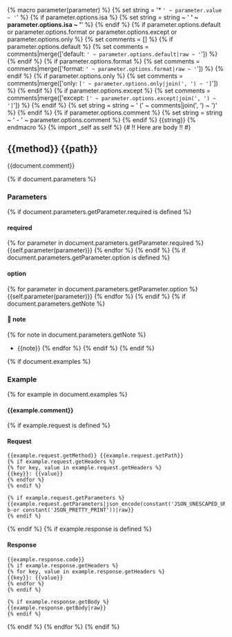 {% macro parameter(parameter) %}
{% set string = '* `' ~ parameter.value ~ '`' %}
{% if parameter.options.isa %}
{% set string = string ~ ' **' ~ parameter.options.isa ~ '**' %}
{% endif %}
{% if parameter.options.default or parameter.options.format or parameter.options.except or parameter.options.only %}
{% set comments = [] %}
{% if parameter.options.default %}
{% set comments = comments|merge(['default: `' ~ parameter.options.default|raw ~ '`']) %}
{% endif %}
{% if parameter.options.format %}
{% set comments = comments|merge(['format: `' ~ parameter.options.format|raw ~ '`']) %}
{% endif %}
{% if parameter.options.only %}
{% set comments = comments|merge(['only: `[' ~ parameter.options.only|join(', ') ~ ']`']) %}
{% endif %}
{% if parameter.options.except %}
{% set comments = comments|merge(['except: `[' ~ parameter.options.except|join(', ') ~ ']`']) %}
{% endif %}
{% set string = string ~ ' (' ~ comments|join(', ') ~ ')' %}
{% endif %}
{% if parameter.options.comment %}
{% set string = string ~ ' - ' ~ parameter.options.comment %}
{% endif %}
{{string}}
{% endmacro %}
{% import _self as self %}
{# !! Here are body !! #}
## {{method}} {{path}}
{{document.comment}}

{% if document.parameters %}
### Parameters
{% if document.parameters.getParameter.required is defined %}
#### required
{% for parameter in document.parameters.getParameter.required %}
{{self.parameter(parameter)}}
{% endfor %}
{% endif %}
{% if document.parameters.getParameter.option is defined %}
#### option
{% for parameter in document.parameters.getParameter.option %}
{{self.parameter(parameter)}}
{% endfor %}
{% endif %}
{% if document.parameters.getNote %}
#### :memo: note
{% for note in document.parameters.getNote %}
* {{note}}
{% endfor %}
{% endif %}
{% endif %}

{% if document.examples %}
### Example
{% for example in document.examples %}
#### {{example.comment}}
{% if example.request is defined %}
#### Request
```
{{example.request.getMethod}} {{example.request.getPath}}
{% if example.request.getHeaders %}
{% for key, value in example.request.getHeaders %}
{{key}}: {{value}}
{% endfor %}
{% endif %}

{% if example.request.getParameters %}
{{example.request.getParameters|json_encode(constant('JSON_UNESCAPED_UNICODE') b-or constant('JSON_PRETTY_PRINT'))|raw}}
{% endif %}
```
{% endif %}
{% if example.response is defined %}
#### Response
```
{{example.response.code}}
{% if example.response.getHeaders %}
{% for key, value in example.response.getHeaders %}
{{key}}: {{value}}
{% endfor %}
{% endif %}

{% if example.response.getBody %}
{{example.response.getBody|raw}}
{% endif %}
```
{% endif %}
{% endfor %}
{% endif %}
